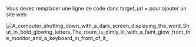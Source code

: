 Vous devez remplacer une ligne de code dans target_url = pour ajouter un site web

![A_computer_shutting_down_with_a_dark_screen_displaying_the_word_Shut_in_bold_glowing_letters_The_room_is_dimly_lit_with_a_faint_glow_from_the_monitor_and_a_keyboard_in_front_of_it_](https://github.com/user-attachments/assets/d56be637-a800-4a20-8e73-578e3b6f9735)
